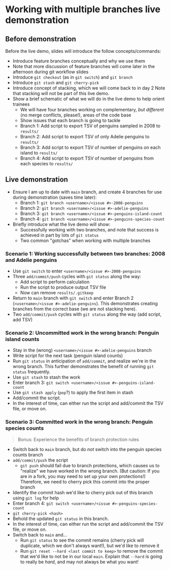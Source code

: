 # Working with multiple branches live demonstration

## Before demonstration

Before the live demo, slides will introduce the follow concepts/commands:

* Introduce feature branches conceptually and why we use them
 * Note that more discussion of feature branches will come later in the afternoon during git workflow slides
* Introduce `git checkout` (as in `git switch`) and `git branch`
* Introduce `git stash` and `git cherry-pick`
* Introduce concept of stacking, which we will come back to in day 2
Note that stacking will not be part of this live demo.
* Show a brief schematic of what we will do in the live demo to help orient trainees
  * We will have four branches working on complementary, _but different_ (no merge conflicts, please!), areas of the code base
  * Show issues that each branch is going to tackle
   * Branch 1: Add script to export TSV of penguins sampled in 2008 to `results/`
   * Branch 2: Add script to export TSV of only Adelie penguins to `results/`
   * Branch 3: Add script to export TSV of number of penguins on each island to `results/`
   * Branch 4: Add script to export TSV of number of penguins from each species to `results/`

## Live demonstration

* Ensure I am up to date with `main` branch, and create 4 branches for use during demonstration (saves time later):
  * Branch 1: `git branch <username>/<issue #>-2008-penguins`
  * Branch 2: `git branch <username>/<issue #>-adelie-penguins`
  * Branch 3: `git branch <username>/<issue #>-penguins-island-count`
  * Branch 4: `git branch <username>/<issue #>-penguins-species-count`
* Briefly introduce what the live demo will show:
  * Successfully working with two branches, and note that success is achieved in part by lots of `git status`
  * Two common "gotchas" when working with multiple branches

### Scenario 1: Working successfully between two branches: 2008 and Adelie penguins

* Use `git switch` to enter `<username>/<issue #>-2008-penguins`
* Three `add/commit/push` cycles with `git status` along the way:
  * Add script to perform calculation
  * Run the script to produce output TSV file
  * Now can remove `results/.gitkeep`
* Return to `main` branch with `git switch` and enter Branch 2 (`<username>/<issue #>-adelie-penguins`).
This demonstrates creating branches from the correct base (we are not stacking here).
* Two `add/commit/push` cycles with `git status` along the way (add script, add TSV)

### Scenario 2: Uncommitted work in the wrong branch: Penguin island counts

* Stay in the (wrong) `<username>/<issue #>-adelie-penguins` branch
* Write script for the next task (penguin island counts)
* Run `git status` in anticipation of `add/commit`, and realize we're in the wrong branch.
This further demonstrates the benefit of running `git status` frequently.
* Use `git stash` to stash the work
* Enter branch 3: `git switch <username>/<issue #>-penguins-island-count`
* Use `git stash apply` (`pop`?) to apply the first item in stash
* Add/commit the script.
* In the interest of time, can either run the script and add/commit the TSV file, or move on.


### Scenario 3: Committed work in the wrong branch: Penguin species counts
> Bonus: Experience the benefits of branch protection rules

* Switch back to `main` branch, but do _not_ switch into the penguin species counts branch
* `add/commit/push` the script
  * `git push` should fail due to branch protections, which causes us to "realize" we have worked in the wrong branch.
  (But caution: If you are in a fork, you may need to set up your own protections!)
  Therefore, we need to cherry pick this commit into the proper branch
 * Identify the commit hash we'd like to cherry pick out of this branch using `git log` for help
* Enter branch 4: `git switch <username>/<issue #>-penguins-species-count`
* `git cherry-pick <hash>`
* Behold the updated `git status` in this branch.
* In the interest of time, can either run the script and add/commit the TSV file, or move on.
* Switch back to `main` and...
  * Run `git status` to see the commit remains (cherry pick will duplicate, which we don't always want!), but we'd like to remove it
  * Run `git reset --hard <last commit to keep>` to remove the commit that we'd like to not be in our local `main`.
  Explain that `--hard` is going to really be _hard_, and may not always be what you want!
